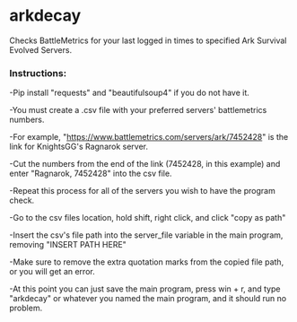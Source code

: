 # arkdecay
Checks BattleMetrics for your last logged in times to specified Ark Survival Evolved Servers.


<h3>Instructions:</h3>

-Pip install "requests" and "beautifulsoup4" if you do not have it.

-You must create a .csv file with your preferred servers' battlemetrics numbers.

-For example, "https://www.battlemetrics.com/servers/ark/7452428" is the link for KnightsGG's Ragnarok server.

-Cut the numbers from the end of the link (7452428, in this example) and enter "Ragnarok, 7452428" into the csv file.

-Repeat this process for all of the servers you wish to have the program check.

-Go to the csv files location, hold shift, right click, and click "copy as path"

-Insert the csv's file path into the server_file variable in the main program, removing "INSERT PATH HERE"

-Make sure to remove the extra quotation marks from the copied file path, or you will get an error.

-At this point you can just save the main program, press win + r, and type "arkdecay" or whatever you named the main program, and it should run no problem.
